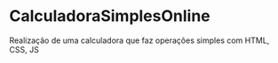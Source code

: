 # CalculadoraSimplesOnline
Realização de uma calculadora que faz operações simples com HTML, CSS, JS
